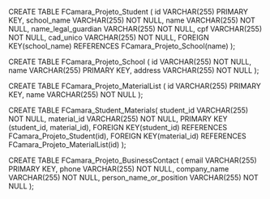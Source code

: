 CREATE TABLE FCamara_Projeto_Student (
id VARCHAR(255) PRIMARY KEY,
school_name VARCHAR(255) NOT NULL,
name VARCHAR(255) NOT NULL,
name_legal_guardian VARCHAR(255) NOT NULL,
cpf VARCHAR(255) NOT NULL,
cad_unico VARCHAR(255) NOT NULL,
FOREIGN KEY(school_name) REFERENCES FCamara_Projeto_School(name)
);

CREATE TABLE FCamara_Projeto_School (
id VARCHAR(255) NOT NULL,
name VARCHAR(255) PRIMARY KEY,
address VARCHAR(255) NOT NULL
);

CREATE TABLE FCamara_Projeto_MaterialList (
id VARCHAR(255) PRIMARY KEY,
name VARCHAR(255) NOT NULL
);

CREATE TABLE FCamara_Student_Materials(
student_id VARCHAR(255) NOT NULL,
material_id VARCHAR(255) NOT NULL,
PRIMARY KEY (student_id, material_id),
FOREIGN KEY(student_id) REFERENCES FCamara_Projeto_Student(id),
FOREIGN KEY(material_id) REFERENCES FCamara_Projeto_MaterialList(id)
);

CREATE TABLE FCamara_Projeto_BusinessContact (
email VARCHAR(255) PRIMARY KEY,
phone VARCHAR(255) NOT NULL,
company_name VARCHAR(255) NOT NULL,
person_name_or_position VARCHAR(255) NOT NULL
);

